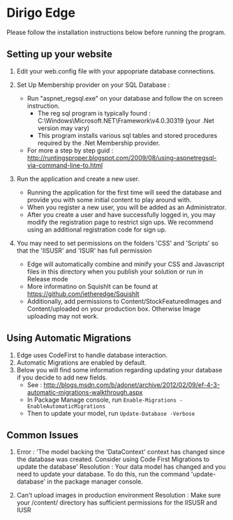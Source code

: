# Dirigo Edge

Please follow the installation instructions below before running the program.

## Setting up your website

1. Edit your web.config file with your appopriate database connections.
	
2. Set Up Membership provider on your SQL Database :		
	- Run "aspnet_regsql.exe" on your database and follow the on screen instruction. 
		- The reg sql program is typically found : C:\Windows\Microsoft.NET\Framework\v4.0.30319    (your .Net version may vary)
		- This program installs various sql tables and stored procedures required by the .Net Membership provider.
	- For more a step by step guid : http://runtingsproper.blogspot.com/2009/08/using-aspnetregsql-via-command-line-to.html
	
3. Run the application and create a new user.
	- Running the application for the first time will seed the database and provide you with some initial content to play around with.
	- When you register a new user, you will be added as an Administrator.
	- After you create a user and have successfully logged in, you may modify the registration page to restrict sign ups. We recommend using an additional registration code for sign up.

4. You may need to set permissions on the folders 'CSS' and 'Scripts' so that the 'IISUSR' and 'ISUR' has full permission
	- Edge will automatically combine and minify your CSS and Javascript files in this directory when you publish your solution or run in Release mode
	- More informatino on SquishIt can be found at https://github.com/jetheredge/SquishIt
	- Additionally, add permissions to Content/StockFeaturedImages and Content/uploaded on your production box. Otherwise Image uploading may not work.


## Using Automatic Migrations
    
1. Edge uses CodeFirst to handle database interaction.
2. Automatic Migrations are enabled by default.
3. Below you will find some information regarding updating your database if you decide to add new fields.
	- See : http://blogs.msdn.com/b/adonet/archive/2012/02/09/ef-4-3-automatic-migrations-walkthrough.aspx
	- In Package Manage console, run 
		`Enable-Migrations -EnableAutomaticMigrations`
	- Then to update your model, run `Update-Database -Verbose`

## Common Issues

1. Error : 'The model backing the 'DataContext' context has changed since the database was created. Consider using Code First Migrations to update the database'
	Resolution : Your data model has changed and you need to update your database. To do this, run the command 'update-database' in the package manager console.
	
2. Can't upload images in production environment
	Resolution : Make sure your /content/ directory has sufficient permissions for the IISUSR and IUSR

